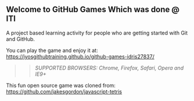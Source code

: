 ## Welcome to GitHub Games Which was done @ ITI

A project based learning activity for people who are getting started with Git and GitHub.

You can play the game and enjoy it at: https://jyosgithubtraining.github.io/github-games-idris27837/

>> _*SUPPORTED BROWSERS*: Chrome, Firefox, Safari, Opera and IE9+_

This fun open source game was cloned from: https://github.com/jakesgordon/javascript-tetris
